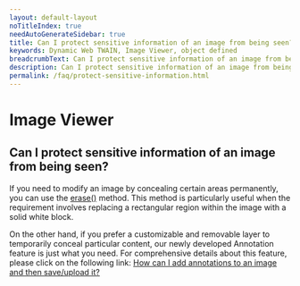 ```yaml
---
layout: default-layout
noTitleIndex: true
needAutoGenerateSidebar: true
title: Can I protect sensitive information of an image from being seen?
keywords: Dynamic Web TWAIN, Image Viewer, object defined
breadcrumbText: Can I protect sensitive information of an image from being seen?
description: Can I protect sensitive information of an image from being seen?
permalink: /faq/protect-sensitive-information.html
---
```


# Image Viewer

## Can I protect sensitive information of an image from being seen?

If you need to modify an image by concealing certain areas permanently, you can use the <a href="{{site.info}}api/WebTwain_Edit.html#erase" target="_blank">erase()</a> method. This method is particularly useful when the requirement involves replacing a rectangular region within the image with a solid white block.

On the other hand, if you prefer a customizable and removable layer to temporarily conceal particular content, our newly developed Annotation feature is just what you need. For comprehensive details about this feature, please click on the following link: <a href="{{site.faq}}dwt-with-annotation.html">How can I add annotations to an image and then save/upload it?</a>